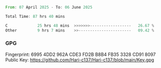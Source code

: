 <!--START_SECTION:waka-->

```rust
From: 07 April 2025 - To: 06 June 2025

Total Time: 87 hrs 40 mins

C             25 hrs 48 mins  >>>>>>>------------------   26.67 %
Other         9 hrs 7 mins    >>-----------------------   09.42 %
```

<!--END_SECTION:waka-->

### GPG <br />
Fingerprint:     6995 4DD2 962A CDE3 FD2B B8B4 FB35 3328 CD91 8097 <br />
Public Key:      https://github.com/Hari-c137/Hari-c137/blob/main/Key.gpg
